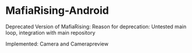 # MafiaRising-Android

Deprecated Version of MafiaRising:
Reason for deprecation: Untested main loop, integration with main repository

Implemented: Camera and Camerapreview
